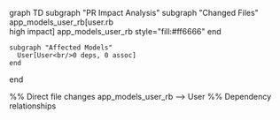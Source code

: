 graph TD
  subgraph "PR Impact Analysis"
    subgraph "Changed Files"
      app_models_user_rb[user.rb<br/>high impact]
      app_models_user_rb style="fill:#ff6666"
    end

    subgraph "Affected Models"
      User[User<br/>0 deps, 0 assoc]
    end

  end

  %% Direct file changes
  app_models_user_rb --> User
  %% Dependency relationships
